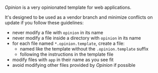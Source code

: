 *Opinion* is a very opinionated template for web applications.

It's designed to be used as a vendor branch and minimize conflicts on update if you follow these guidelines:
- never modify a file with `opinion` in its name
- never modify a file inside a directory with `opinion` in its name
- for each file named `*.opinion.template`, create a file:
  - named like the template without the `.opinion.template` suffix
  - following the instructions in the template file
- modify files with `app` in their name as you see fit
- avoid modifying other files provided by *Opinion* if possible
